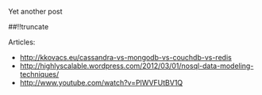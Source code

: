Yet another post

[meta:author]: <> (Jonas Colmsjo)
[meta:title]: <> (Nosql-dbs.md)
[meta:date]: <> (2012-01-01)
[meta:nested:key]: <> (Metadata value)

##!!truncate


Articles:

* http://kkovacs.eu/cassandra-vs-mongodb-vs-couchdb-vs-redis
* http://highlyscalable.wordpress.com/2012/03/01/nosql-data-modeling-techniques/
* http://www.youtube.com/watch?v=PIWVFUtBV1Q
